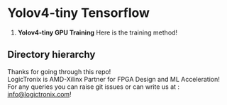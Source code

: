 # Yolov4-tiny Tensorflow

1. **Yolov4-tiny GPU Training**
Here is the training method!
 
 
 
 
## Directory hierarchy
 

 Thanks for going through this repo! \
 LogicTronix is AMD-Xilinx Partner for FPGA Design and ML Acceleration! \
 For any queries you can raise git issues or can write us at : info@logictronix.com!

